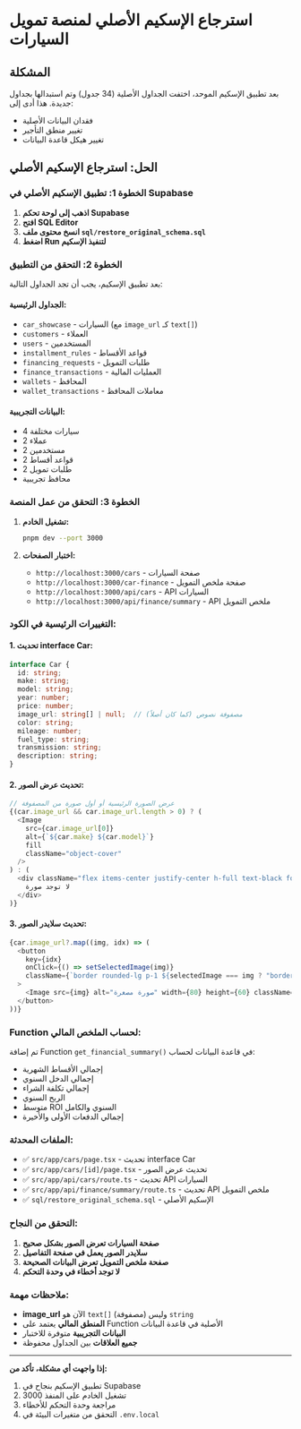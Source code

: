 # استرجاع الإسكيم الأصلي لمنصة تمويل السيارات

## المشكلة
بعد تطبيق الإسكيم الموحد، اختفت الجداول الأصلية (34 جدول) وتم استبدالها بجداول جديدة. هذا أدى إلى:
- فقدان البيانات الأصلية
- تغيير منطق التأجير
- تغيير هيكل قاعدة البيانات

## الحل: استرجاع الإسكيم الأصلي

### الخطوة 1: تطبيق الإسكيم الأصلي في Supabase

1. **اذهب إلى لوحة تحكم Supabase**
2. **افتح SQL Editor**
3. **انسخ محتوى ملف `sql/restore_original_schema.sql`**
4. **اضغط Run لتنفيذ الإسكيم**

### الخطوة 2: التحقق من التطبيق

بعد تطبيق الإسكيم، يجب أن تجد الجداول التالية:

#### الجداول الرئيسية:
- `car_showcase` - السيارات (مع `image_url` كـ `text[]`)
- `customers` - العملاء
- `users` - المستخدمين
- `installment_rules` - قواعد الأقساط
- `financing_requests` - طلبات التمويل
- `finance_transactions` - العمليات المالية
- `wallets` - المحافظ
- `wallet_transactions` - معاملات المحافظ

#### البيانات التجريبية:
- 4 سيارات مختلفة
- 2 عملاء
- 2 مستخدمين
- 2 قواعد أقساط
- 2 طلبات تمويل
- محافظ تجريبية

### الخطوة 3: التحقق من عمل المنصة

1. **تشغيل الخادم:**
   ```bash
   pnpm dev --port 3000
   ```

2. **اختبار الصفحات:**
   - `http://localhost:3000/cars` - صفحة السيارات
   - `http://localhost:3000/car-finance` - صفحة ملخص التمويل
   - `http://localhost:3000/api/cars` - API السيارات
   - `http://localhost:3000/api/finance/summary` - API ملخص التمويل

### التغييرات الرئيسية في الكود:

#### 1. تحديث interface Car:
```typescript
interface Car {
  id: string;
  make: string;
  model: string;
  year: number;
  price: number;
  image_url: string[] | null;  // مصفوفة نصوص (كما كان أصلاً)
  color: string;
  mileage: number;
  fuel_type: string;
  transmission: string;
  description: string;
}
```

#### 2. تحديث عرض الصور:
```typescript
// عرض الصورة الرئيسية أو أول صورة من المصفوفة
{(car.image_url && car.image_url.length > 0) ? (
  <Image
    src={car.image_url[0]}
    alt={`${car.make} ${car.model}`}
    fill
    className="object-cover"
  />
) : (
  <div className="flex items-center justify-center h-full text-black font-bold text-lg">
    لا توجد صورة
  </div>
)}
```

#### 3. تحديث سلايدر الصور:
```typescript
{car.image_url?.map((img, idx) => (
  <button
    key={idx}
    onClick={() => setSelectedImage(img)}
    className={`border rounded-lg p-1 ${selectedImage === img ? "border-blue-600" : "border-gray-200"}`}
  >
    <Image src={img} alt="صورة مصغرة" width={80} height={60} className="object-cover rounded" />
  </button>
))}
```

### Function لحساب الملخص المالي:

تم إضافة Function `get_financial_summary()` في قاعدة البيانات لحساب:
- إجمالي الأقساط الشهرية
- إجمالي الدخل السنوي
- إجمالي تكلفة الشراء
- الربح السنوي
- متوسط ROI السنوي والكامل
- إجمالي الدفعات الأولى والأخيرة

### الملفات المحدثة:

- ✅ `src/app/cars/page.tsx` - تحديث interface Car
- ✅ `src/app/cars/[id]/page.tsx` - تحديث عرض الصور
- ✅ `src/app/api/cars/route.ts` - تحديث API السيارات
- ✅ `src/app/api/finance/summary/route.ts` - تحديث API ملخص التمويل
- ✅ `sql/restore_original_schema.sql` - الإسكيم الأصلي

### التحقق من النجاح:

1. **صفحة السيارات تعرض الصور بشكل صحيح**
2. **سلايدر الصور يعمل في صفحة التفاصيل**
3. **صفحة ملخص التمويل تعرض البيانات الصحيحة**
4. **لا توجد أخطاء في وحدة التحكم**

### ملاحظات مهمة:

- **image_url** الآن هو `text[]` (مصفوفة) وليس `string`
- **المنطق المالي** يعتمد على Function الأصلية في قاعدة البيانات
- **البيانات التجريبية** متوفرة للاختبار
- **جميع العلاقات** بين الجداول محفوظة

---

**إذا واجهت أي مشكلة، تأكد من:**
1. تطبيق الإسكيم بنجاح في Supabase
2. تشغيل الخادم على المنفذ 3000
3. مراجعة وحدة التحكم للأخطاء
4. التحقق من متغيرات البيئة في `.env.local` 